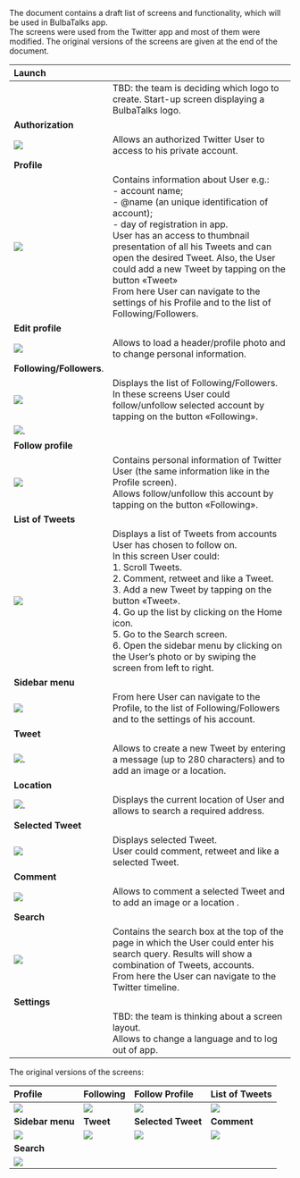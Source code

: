   The document contains a draft list of screens and functionality, which will be used in BulbaTalks app. 
<br>The screens were used from the Twitter app and  most of  them were modified. The original versions of the screens are given at the end of the document. 

| Launch                         |  |
| :----------------------        | :-----|
| | TBD: the team is deciding which logo to create. Start-up screen displaying a BulbaTalks logo.|
| **Authorization**              |  |
|![](images/auth.jpg)            | Allows an authorized Twitter User to access to his private account.|
| **Profile**                    |  |
|![](images/profile.jpg)         | Contains information about User e.g.: <br>-	account name; <br>-	@name (an unique identification of account);<br>-	day of registration in app.<br>User has an access to thumbnail presentation of all his Tweets and can open the desired Tweet. Also, the User could add a new Tweet by tapping on the button «Tweet»<br>From here User can navigate to the settings of his Profile and to the list of Following/Followers.|
| **Edit profile**               |  |
|![](images/edit.jpg)            | Allows to load a header/profile photo and to change personal information.|
| **Following/Followers**.       |  |
|![](images/following.jpg)       | Displays the list of Following/Followers.<br> In these screens User could follow/unfollow selected account by tapping on the button «Following».|
|![](images/followers.jpg).      |  |
| **Follow profile**             |  |
|![](images/followingProfile.jpg)| Contains personal information of  Twitter User (the same information like in the Profile screen).<br> Allows follow/unfollow this account by tapping on the button «Following».|
| **List of Tweets**             |  |
|![](images/list.jpg)            | Displays a list of Tweets from accounts User has chosen to follow on.<br>In this screen User could:<br> 1.	Scroll Tweets.<br> 2.	Comment, retweet and like a Tweet.<br> 3.	Add a new Tweet by tapping on the button «Tweet».<br> 4.	Go up the list by clicking on the Home icon.<br> 5.	Go to the Search screen.<br> 6.	Open the sidebar menu by clicking on the User’s  photo or by swiping the screen from left to right.|
| **Sidebar menu**               |  |
|![](images/sidebar.jpg)         | From here User can navigate to the Profile, to the list of Following/Followers and to the settings of his account.|
| **Tweet**                      |  |
|![](images/newTweet.jpg).       | Allows to create a new Tweet by entering a message (up to 280 characters) and to add an image or a location. |
| **Location**                   |  |
|![](images/location.jpg).       | Displays the current location of  User and allows to search a required address.|
| **Selected Tweet**             |  |
|![](images/tweet.jpg)           | Displays selected Tweet.<br>User could comment, retweet and like a selected Tweet.|
| **Comment**                    |  |
|![](images/comment.jpg)         | Allows to comment a selected Tweet and to add an image or a location .|
| **Search**                     |  |
|![](images/search.jpg)          | Contains the search box at the top of the page in which the User could enter his search query. Results will show a combination of Tweets, accounts.<br>From here the User can navigate to the Twitter timeline.|
| **Settings**                   |  |
|                                | TBD: the team is thinking about a screen layout.<br>Allows to change a language and  to log out of app.|

The original versions of the screens:

| Profile          | Following           | Follow Profile         | List of Tweets |
| :--------------- | :---------------    | :----------------------| :--------------|
|![](images/original/originalProfile.jpg) | ![](images/original/originalFollowing.jpg) | ![](images/original/originalFollowingProfile.jpg) | ![](images/original/originalList.jpg) |
|**Sidebar menu**  | **Tweet**| **Selected Tweet** | **Comment** |
|![](images/original/originalSidebar.jpg) | ![](images/original/originalNewTweet.jpg) | ![](images/original/originalTweet.jpg) | ![](images/original/originalComment.jpg) |
|**Search**        |                     |                        |                |
|![](mages/original/originalSearch.jpg) | | | |

